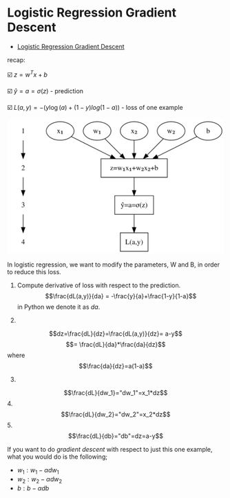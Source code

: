 # Logistic Regression Gradient Descent
<!-- TOC -->

- [Logistic Regression Gradient Descent](#logistic-regression-gradient-descent)

<!-- /TOC -->
recap:

:ballot_box_with_check: $z=w^Tx+b$

:ballot_box_with_check: $\hat{y}=a=\sigma{(z)}$ - prediction

:ballot_box_with_check: $L(a,y)=-(y\log(a)+(1-y)log(1-a))$ - loss of one example

![](images/lr-computation.svg)

In logistic regression, we want to modify the parameters, W and B, in order to reduce this loss.

 1. Compute derivative of loss with respect to the prediction.
 $$\frac{dL(a,y)}{da} = -\frac{y}{a}+\frac{1-y}{1-a}$$
 in Python we denote it as $da$.

 2.
 $$dz=\frac{dL}{dz}=\frac{dL(a,y)}{dz}= a-y$$
 $$= \frac{dL}{da}*\frac{da}{dz}$$
 where
 $$\frac{da}{dz}=a(1-a)$$

3.
$$\frac{dL}{dw_1}="dw_1"=x_1*dz$$
4.
$$\frac{dL}{dw_2}="dw_2"=x_2*dz$$
5.
$$\frac{dL}{db}="db"=dz=a-y$$

 If you want to do *gradient descent* with respect to just this one example, what you would do is the following;
 * $w_1:w_1-\alpha dw_1$
 * $w_2:w_2-\alpha dw_2$
 * $b:b -   \alpha db$
